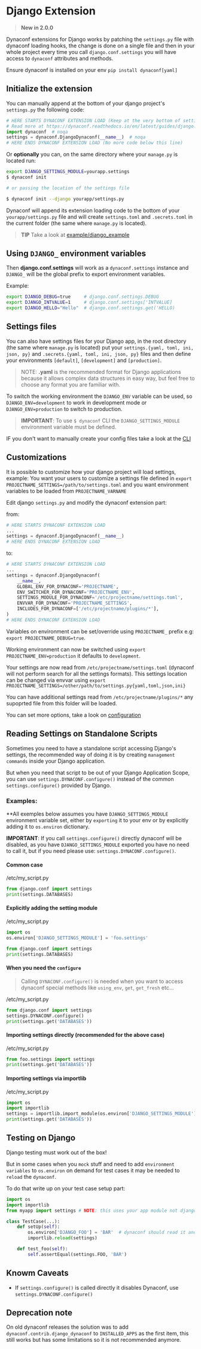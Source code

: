 # Django Extension

> **New in 2.0.0**

Dynaconf extensions for Django works by patching the `settings.py` file with dynaconf loading hooks, the change is done on a single file and then in your whole project every time you call `django.conf.settings` you will have access to `dynaconf` attributes and methods.

Ensure dynaconf is installed on your env `pip install dynaconf[yaml]`

## Initialize the extension

You can manually append at the bottom of your django project's `settings.py` the following code:

```python
# HERE STARTS DYNACONF EXTENSION LOAD (Keep at the very bottom of settings.py)
# Read more at https://dynaconf.readthedocs.io/en/latest/guides/django.html
import dynaconf  # noqa
settings = dynaconf.DjangoDynaconf(__name__)  # noqa
# HERE ENDS DYNACONF EXTENSION LOAD (No more code below this line)
```

Or **optionally** you can, on the same directory where your `manage.py` is located run:

```bash
export DJANGO_SETTINGS_MODULE=yourapp.settings
$ dynaconf init

# or passing the location of the settings file

$ dynaconf init --django yourapp/settings.py

```

Dynaconf will append its extension loading code to the bottom of your `yourapp/settings.py` file and will create `settings.toml` and `.secrets.toml` in the current folder (the same where `manage.py` is located).

> **TIP** Take a look at [example/django_example](https://github.com/rochacbruno/dynaconf/tree/master/example/django_example)

## Using `DJANGO_` environment variables

Then **django.conf.settings** will work as a `dynaconf.settings` instance and `DJANGO_` will be the global prefix to export environment variables.

Example:

```bash
export DJANGO_DEBUG=true     # django.conf.settings.DEBUG
export DJANGO_INTVALUE=1     # django.conf.settings['INTVALUE]
export DJANGO_HELLO="Hello"  # django.conf.settings.get('HELLO)
```

## Settings files

You can also have settings files for your Django app, in the root directory (the same where `manage.py` is located) put your `settings.{yaml, toml, ini, json, py}` and `.secrets.{yaml, toml, ini, json, py}` files and then define your environments `[default]`, `[development]` and `[production]`.

> NOTE: **.yaml** is the recommended format for Django applications because it allows complex data structures in easy way, but feel free to choose any format you are familiar with.

To switch the working environment the `DJANGO_ENV` variable can be used, so `DJANGO_ENV=development` to work
in development mode or `DJANGO_ENV=production` to switch to production.

> **IMPORTANT**: To use `$ dynaconf` CLI the `DJANGO_SETTINGS_MODULE` environment variable must be defined.

IF you don't want to manually create your config files take a look at the [CLI](cli.html)

## Customizations

It is possible to customize how your django project will load settings, example: You want your users to customize a settings file defined in `export PROJECTNAME_SETTINGS=/path/to/settings.toml` and you want environment variables to be loaded from `PROJECTNAME_VARNAME`

Edit django `settings.py` and modify the dynaconf extension part:

from:

```python
# HERE STARTS DYNACONF EXTENSION LOAD
...
settings = dynaconf.DjangoDynaconf(__name__)
# HERE ENDS DYNACONF EXTENSION LOAD
```

to:

```python
# HERE STARTS DYNACONF EXTENSION LOAD
...
settings = dynaconf.DjangoDynaconf(
    __name__,
    GLOBAL_ENV_FOR_DYNACONF='PROJECTNAME',
    ENV_SWITCHER_FOR_DYNACONF='PROJECTNAME_ENV',
    SETTINGS_MODULE_FOR_DYNACONF='/etc/projectname/settings.toml',
    ENVVAR_FOR_DYNACONF='PROJECTNAME_SETTINGS',
    INCLUDES_FOR_DYNACONF=['/etc/projectname/plugins/*'],
)
# HERE ENDS DYNACONF EXTENSION LOAD
```

 Variables on environment can be set/override using `PROJECTNAME_` prefix e.g: `export PROJECTNAME_DEBUG=true`.

Working environment can now be switched using `export PROJECTNAME_ENV=production` it defaults to `development`.

Your settings are now read from `/etc/projectname/settings.toml` (dynaconf will not perform search for all the settings formats). This settings location can be changed via envvar using `export PROJECTNAME_SETTINGS=/other/path/to/settings.py{yaml,toml,json,ini}`

You can have additional settings read from `/etc/projectname/plugins/*` any supoprted file from this folder will be loaded.

You can set more options, take a look on [configuration](configuration.html)

## Reading Settings on Standalone Scripts

Sometimes you need to have a standalone script accessing Django's settings, the recommended way
of doing it is by creating `management commands` inside your Django application.

But when you need that script to be out of your Django Application Scope, you can use `settings.DYNACONF.configure()` instead of the common `settings.configure()` provided by Django.

### Examples:

**All exemples below assumes you have `DJANGO_SETTINGS_MODULE` environment variable set, either by `exporting` it to your env or by explicitly adding it to `os.environ` dictionary.

**IMPORTANT**: If you call `settings.configure()` directly dynaconf will be disabled, as you have `DJANGO_SETTINGS_MODULE` exported you have no need to call it, but if you need please use: `settings.DYNACONF.configure()`.

#### Common case

/etc/my_script.py
```python
from django.conf import settings
print(settings.DATABASES)
```

#### Explicitly adding the setting module

/etc/my_script.py
```python
import os
os.environ['DJANGO_SETTINGS_MODULE'] = 'foo.settings'

from django.conf import settings
print(settings.DATABASES)
```

#### When you need the `configure`

> Calling `DYNACONF.configure()` is needed when you want to access dynaconf special methods like `using_env`, `get`, `get_fresh` etc...

/etc/my_script.py
```python
from django.conf import settings
settings.DYNACONF.configure()
print(settings.get('DATABASES'))
```

#### Importing settings directly (recommended for the above case)

/etc/my_script.py
```python
from foo.settings import settings
print(settings.get('DATABASES'))
```

#### Importing settings via importlib

/etc/my_script.py
```python
import os
import importlib
settings = importlib.import_module(os.environ['DJANGO_SETTINGS_MODULE'])
print(settings.get('DATABASES'))
```

## Testing on Django

Django testing must work out of the box!

But in some cases when you `mock` stuff and need to add `environment variables` to `os.environ` on demand for test cases it may be needed to `reload` the `dynaconf`.

To do that write up on your test case setup part:

```py
import os
import importlib
from myapp import settings # NOTE: this uses your app module not django.conf

class TestCase(...):
    def setUp(self):
        os.environ['DJANGO_FOO'] = 'BAR'  # dynaconf should read it and set `settings.FOO`
        importlib.reload(settings)

    def test_foo(self):
        self.assertEqual(settings.FOO, 'BAR')
```

## Knowm Caveats

- If `settings.configure()` is called directly it disables Dynaconf, use `settings.DYNACONF.configure()`

## Deprecation note

On old dynaconf releases the solution was to add `dynaconf.contrib.django_dynaconf` to `INSTALLED_APPS` as the first item, this still works but has some limitations so it is not recommended anymore.
